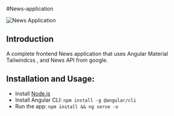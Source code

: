 #News-application

![News Application](https://i.postimg.cc/cLhtzRCW/Screenshot-from-2023-02-08-12-54-44.png)
## Introduction
A complete frontend News application that uses Angular Material Tailwindcss , and News API from google.

## Installation and Usage:
- Install [Node.js](https://nodejs.org/en/download/)
- Install Angular CLI: `npm install -g @angular/cli`
- Run the app: `npm install && ng serve -o`

